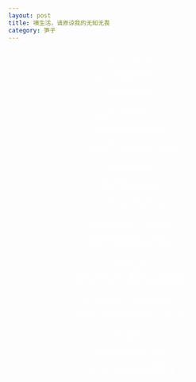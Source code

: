 ```yaml
---
layout: post
title: 噢生活，请原谅我的无知无畏
category: 笋子
---
```


<br>
<center><font color="#fff">
逼仄的小巷，狭长<br>
人和车相互拥挤。<br>
五十多平米的房间可以住五个人，<br>
这样房租便宜。<br>
<br>
差不多的市中心，<br>
你觉得宿管1350的月租很合理。<br>
结果宿管被管事的数落：<br>
破房子没家具。<br>
于是1280，你觉得白捡了便宜。<br>
<br>
密集的椰树村呐！<br>
每天都是人来人去。<br>
摆满店铺的新旧物品，<br>
辗转于大街小巷。<br>
总有人拾起，总被人抛弃。<br>
<br>
苍白的水泥墙贴上素雅背景；<br>
冷峻的铁窗覆上乳白色帘子；<br>
新鲜的时空编织新鲜的故事；<br>
……<br>
还有什么呢？<br>
我用过家家的手忙着擦拭半新的家具；<br>
恩，用了半瓶12块钱的酒精你说好贵。<br>
<br>
柜子桌椅床被，洗具厨具电器……<br>
啧啧啧，原来吃喝拉撒要这么多东西，<br>
还忘了买菜刀和米。<br>
嘿，赶路人！<br>
你也许能告诉我，<br>
生存和自由是什么关系？<br>
快乐或悲伤，平凡而美丽；<br>
噢生活，请原谅我的无知无畏！<br>
<br>
<br>
</font>
</center>
